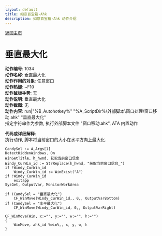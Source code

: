 ```yaml
---
layout: default
title: 如意百宝箱-Ahk
description: 如意百宝箱-Ahk 动作介绍
---
```

<link rel="stylesheet" href="../Actions/css/atom-one-light.min.css">
<script src="../Actions/js/highlight.min.js"></script>
<script>hljs.highlightAll();</script>

[返回主页](../index.md)

# [](#header-2) 垂直最大化

**动作编号**: 1034  
**动作名称**: 垂直最大化  
**动作作用的对象**: 任意窗口  
**动作热键**: ~F10  
**动作鼠标手势**: 无  
**动作说明**: 垂直最大化  
**动作截图**: 无  
**动作内容**: run|"%B_Autohotkey%" "%A_ScriptDir%\外部脚本\窗口处理\窗口移动.ahk" "垂直最大化"  
指定字符串作为参数, 执行外部脚本文件 "窗口移动.ahk", ATA 内置动作  

**代码或详细解释**:  
执行动作, 脚本将当前窗口的大小在水平方向上最大化.  

```Autohotkey
CandySel := A_Args[1]
DetectHiddenWindows, On
WinGetTitle, h_hwnd, 获取当前窗口信息
Windy_CurWin_id := StrReplace(h_hwnd, "获取当前窗口信息_")
if !Windy_CurWin_id
	Windy_CurWin_id := WinExist("A")
if !Windy_CurWin_id
	exitapp
SysGet, OutputVar, MonitorWorkArea

if (CandySel = "垂直最大化")
	CF_WinMove(Windy_CurWin_id,, 0,, OutputVarBottom)
if (CandySel = "水平最大化")
	CF_WinMove(Windy_CurWin_id, 0,, OutputVarRight)

CF_WinMove(Win, x:="", y:="", w:="", h:="")
{
	WinMove, ahk_id %win%,, x, y, w, h
}
```